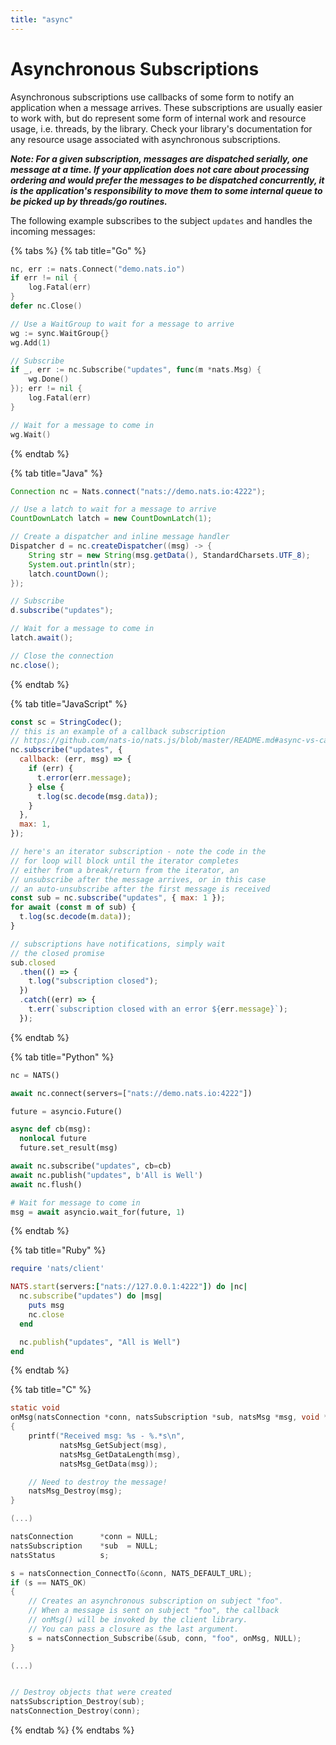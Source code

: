 ```yaml
---
title: "async"
---
```

# Asynchronous Subscriptions

Asynchronous subscriptions use callbacks of some form to notify an application when a message arrives. These subscriptions are usually easier to work with, but do represent some form of internal work and resource usage, i.e. threads, by the library. Check your library's documentation for any resource usage associated with asynchronous subscriptions.

_**Note: For a given subscription, messages are dispatched serially, one message at a time. If your application does not care about processing ordering and would prefer the messages to be dispatched concurrently, it is the application's responsibility to move them to some internal queue to be picked up by threads/go routines.**_

The following example subscribes to the subject `updates` and handles the incoming messages:

{% tabs %}
{% tab title="Go" %}
```go
nc, err := nats.Connect("demo.nats.io")
if err != nil {
    log.Fatal(err)
}
defer nc.Close()

// Use a WaitGroup to wait for a message to arrive
wg := sync.WaitGroup{}
wg.Add(1)

// Subscribe
if _, err := nc.Subscribe("updates", func(m *nats.Msg) {
    wg.Done()
}); err != nil {
    log.Fatal(err)
}

// Wait for a message to come in
wg.Wait()
```
{% endtab %}

{% tab title="Java" %}
```java
Connection nc = Nats.connect("nats://demo.nats.io:4222");

// Use a latch to wait for a message to arrive
CountDownLatch latch = new CountDownLatch(1);

// Create a dispatcher and inline message handler
Dispatcher d = nc.createDispatcher((msg) -> {
    String str = new String(msg.getData(), StandardCharsets.UTF_8);
    System.out.println(str);
    latch.countDown();
});

// Subscribe
d.subscribe("updates");

// Wait for a message to come in
latch.await(); 

// Close the connection
nc.close();
```
{% endtab %}

{% tab title="JavaScript" %}
```javascript
const sc = StringCodec();
// this is an example of a callback subscription
// https://github.com/nats-io/nats.js/blob/master/README.md#async-vs-callbacks
nc.subscribe("updates", {
  callback: (err, msg) => {
    if (err) {
      t.error(err.message);
    } else {
      t.log(sc.decode(msg.data));
    }
  },
  max: 1,
});

// here's an iterator subscription - note the code in the
// for loop will block until the iterator completes
// either from a break/return from the iterator, an
// unsubscribe after the message arrives, or in this case
// an auto-unsubscribe after the first message is received
const sub = nc.subscribe("updates", { max: 1 });
for await (const m of sub) {
  t.log(sc.decode(m.data));
}

// subscriptions have notifications, simply wait
// the closed promise
sub.closed
  .then(() => {
    t.log("subscription closed");
  })
  .catch((err) => {
    t.err(`subscription closed with an error ${err.message}`);
  });
```
{% endtab %}

{% tab title="Python" %}
```python
nc = NATS()

await nc.connect(servers=["nats://demo.nats.io:4222"])

future = asyncio.Future()

async def cb(msg):
  nonlocal future
  future.set_result(msg)

await nc.subscribe("updates", cb=cb)
await nc.publish("updates", b'All is Well')
await nc.flush()

# Wait for message to come in
msg = await asyncio.wait_for(future, 1)
```
{% endtab %}

{% tab title="Ruby" %}
```ruby
require 'nats/client'

NATS.start(servers:["nats://127.0.0.1:4222"]) do |nc|
  nc.subscribe("updates") do |msg|
    puts msg
    nc.close
  end

  nc.publish("updates", "All is Well")
end
```
{% endtab %}

{% tab title="C" %}
```c
static void
onMsg(natsConnection *conn, natsSubscription *sub, natsMsg *msg, void *closure)
{
    printf("Received msg: %s - %.*s\n",
           natsMsg_GetSubject(msg),
           natsMsg_GetDataLength(msg),
           natsMsg_GetData(msg));

    // Need to destroy the message!
    natsMsg_Destroy(msg);
}

(...)

natsConnection      *conn = NULL;
natsSubscription    *sub  = NULL;
natsStatus          s;

s = natsConnection_ConnectTo(&conn, NATS_DEFAULT_URL);
if (s == NATS_OK)
{
    // Creates an asynchronous subscription on subject "foo".
    // When a message is sent on subject "foo", the callback
    // onMsg() will be invoked by the client library.
    // You can pass a closure as the last argument.
    s = natsConnection_Subscribe(&sub, conn, "foo", onMsg, NULL);
}

(...)


// Destroy objects that were created
natsSubscription_Destroy(sub);
natsConnection_Destroy(conn);
```
{% endtab %}
{% endtabs %}

